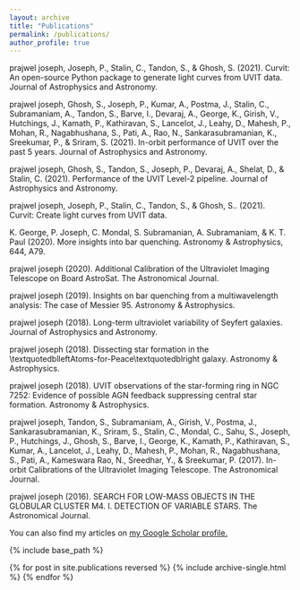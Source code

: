 ```yaml
---
layout: archive
title: "Publications"
permalink: /publications/
author_profile: true
---
```


prajwel joseph, Joseph, P., Stalin, C., Tandon, S., & Ghosh, S. (2021). Curvit: An open-source Python package to generate light curves from UVIT data. Journal of Astrophysics and Astronomy.

prajwel joseph, Ghosh, S., Joseph, P., Kumar, A., Postma, J., Stalin, C., Subramaniam, A., Tandon, S., Barve, I., Devaraj, A., George, K., Girish, V., Hutchings, J., Kamath, P., Kathiravan, S., Lancelot, J., Leahy, D., Mahesh, P., Mohan, R., Nagabhushana, S., Pati, A., Rao, N., Sankarasubramanian, K., Sreekumar, P., & Sriram, S. (2021). In-orbit performance of UVIT over the past 5 years. Journal of Astrophysics and Astronomy.

prajwel joseph, Ghosh, S., Tandon, S., Joseph, P., Devaraj, A., Shelat, D., & Stalin, C. (2021). Performance of the UVIT Level-2 pipeline. Journal of Astrophysics and Astronomy.

prajwel joseph, Joseph, P., Stalin, C., Tandon, S., & Ghosh, S.. (2021). Curvit: Create light curves from UVIT data.

K. George, P. Joseph, C. Mondal, S. Subramanian, A. Subramaniam, & K. T. Paul (2020). More insights into bar quenching. Astronomy & Astrophysics, 644, A79.

prajwel joseph (2020). Additional Calibration of the Ultraviolet Imaging Telescope on Board AstroSat. The Astronomical Journal.

prajwel joseph (2019). Insights on bar quenching from a multiwavelength analysis: The case of Messier 95. Astronomy & Astrophysics.

prajwel joseph (2018). Long-term ultraviolet variability of Seyfert galaxies. Journal of Astrophysics and Astronomy.

prajwel joseph (2018). Dissecting star formation in the \textquotedblleftAtoms-for-Peace\textquotedblright galaxy. Astronomy & Astrophysics.

prajwel joseph (2018). UVIT observations of the star-forming ring in NGC 7252: Evidence of possible AGN feedback suppressing central star formation. Astronomy & Astrophysics.

prajwel joseph, Tandon, S., Subramaniam, A., Girish, V., Postma, J., Sankarasubramanian, K., Sriram, S., Stalin, C., Mondal, C., Sahu, S., Joseph, P., Hutchings, J., Ghosh, S., Barve, I., George, K., Kamath, P., Kathiravan, S., Kumar, A., Lancelot, J., Leahy, D., Mahesh, P., Mohan, R., Nagabhushana, S., Pati, A., Kameswara Rao, N., Sreedhar, Y., & Sreekumar, P. (2017). In-orbit Calibrations of the Ultraviolet Imaging Telescope. The Astronomical Journal.

prajwel joseph (2016). SEARCH FOR LOW-MASS OBJECTS IN THE GLOBULAR CLUSTER M4. I. DETECTION OF VARIABLE STARS. The Astronomical Journal.


You can also find my articles on <u><a href="https://scholar.google.co.in/citations?user=zSnUDggAAAAJ&hl=en">my Google Scholar profile</a>.</u>


{% include base_path %}

{% for post in site.publications reversed %}
  {% include archive-single.html %}
{% endfor %}
